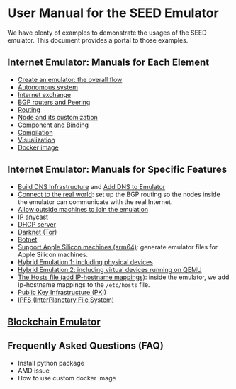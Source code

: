 # User Manual for the SEED Emulator

We have plenty of examples to demonstrate the usages of the SEED emulator.
This document provides a portal to those examples.


## Internet Emulator: Manuals for Each Element

  - [Create an emulator: the overall flow](./overall_flow.md)
  - [Autonomous system](./as.md)
  - [Internet exchange](./internet_exchange.md)
  - [BGP routers and Peering](./bgp.md) 
  - [Routing](./routing.md) 
  - [Node and its customization](./node.md)
  - [Component and Binding](./component.md) 
  - [Compilation](./compiler.md) 
  - [Visualization](./visualization.md)
  - [Docker image](./docker.md)


## Internet Emulator: Manuals for Specific Features

  - [Build DNS Infrastructure](../../examples/B01-dns-component/) and
    [Add DNS to Emulator](../../examples/B02-mini-internet-with-dns)  
  - [Connect to the real world](./bgp.md#connect-to-realworld): set up the BGP routing
    so the nodes inside the emulator can communicate with the real Internet. 
  - [Allow outside machines to join the emulation](../../examples/A03-real-world/)
  - [IP anycast](../../examples/B03-ip-anycast/)
  - [DHCP server](../../examples/B10-dhcp/)
  - [Darknet (Tor)](../../examples/B07-darknet-tor/)
  - [Botnet](../../examples/B05-botnet/)
  - [Support Apple Silicon machines (arm64)](./docker.md#platform): generate emulator
    files for Apple Silicon machines. 
  - [Hybrid Emulation 1: including physical devices](../../examples/C03-bring-your-own-internet/)
  - [Hybrid Emulation 2: including virtual devices running on QEMU](../../examples/)
  - [The Hosts file (add IP-hostname mappings)](../../examples/B11-etc-hosts/): inside the
    emulator, we add ip-hostname mappings to the `/etc/hosts` file. 
  - [Public Key Infrastructure (PKI)](../../examples/)
  - [IPFS (InterPlanetary File System)](../../examples/)


## [Blockchain Emulator](./blockchain/README.md)
  

## Frequently Asked Questions (FAQ)

  - Install python package
  - AMD issue
  - How to use custom docker image
